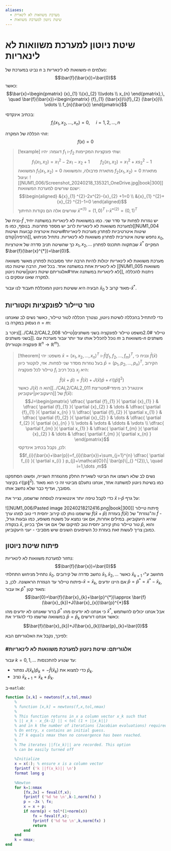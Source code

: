 ```yaml
---
aliases:
  - מערכת משוואות לא לינארית
  - שיטת ניוטון למערכת משוואות
---
```

# שיטת ניוטון למערכת משוואות לא לינאריות
נביט במערכת של $n$ משוואות לא לינאריות ב-$n$ נעלמים:
$$\bar{f}(\bar{x})=\bar{0}$$
כאשר:
$$\bar{x}=\begin{pmatrix}
{x}_{1} \\{x}_{2} \\\vdots \\ x_{n}
\end{pmatrix},\, \quad \bar{f}(\bar{x})=\begin{pmatrix}
{f}_{1} (\bar{x})\\{f}_{2} (\bar{x})\\ \vdots \\ f_{n}(\bar{x})
\end{pmatrix}$$

בכתיב אינקדסי:
$$f_{i}({x}_{1} ,{x}_{2} ,\dots ,x_{n})=0,\, \quad i=1,2,\dots ,n$$

זוהי הכללה של המקרה:
$$f(x)=0$$
>[!example] דוגמה: 
> יהיו ${f}_{1}$ ו-${f}_{2}$ שתי פונקציות המקיימות:
> $${f}_{1} ({x}_{1} ,{x}_{2} )={x}_{1} ^{2}-2{x}_{1} -{x}_{2} +1 \quad \quad {f}_{2} ({x}_{1} ,{x}_{2} )={x}_{1} ^{2}+x{s}_{2} ^{2}-1$$
> המשוואה ${f}_{1}({x}_{1},{x}_{2})=0$ מתארת פרבולה, והמשוואה ${f}_{2}({x}_{1},{x}_{2})=0$ מתארת עיגול:
> ![[NUM1_006/Screenshot_20240218_135321_OneDrive.jpg|book|300]]
> ישנם שורשים למערכת המשוואות:
> $$\begin{aligned}
&{x}_{1} ^{2}-2x^{2}-{x}_{2} +1=0 \\
&{x}_{1} ^{2}+{x}_{2} ^{2}-1=0
\end{aligned}$$
שורשים אלה הם נקודות החיתוך $\bar{x}^{*(1)}=(1,0)^{T}$ ו-$\bar{x}^{*(2)}=(0,1)^{T}$

נניח של-$\bar{f}$ יש נגזרות לפחות עד סדר שני. כמו במשוואות לא לינאריות במשתנה יחיד, למערכת משוואות לא לינאריות לרוב יש מספר פתרונות. בנוסף, כמו מ[[NUM1_004 שיטות איטרטיביות לפתרון מערכות לינאריות#שיטות איטרציה קבועות ושיטות הרפיה|קודם]], נחפש שיטה איטריבית לפתרון משוואות לא לינאריות.
נתחיל מניחוש ${x}_{0}$, כך שהשיטה תניב סדרה של איטרציות ${x}_{1},{x}_{2},\dots$ שבתקווה תתכנס לפתרון $\bar{x}^{*}$ המקיים $\bar{f}(\bar{x}^{*})=\bar{0}$.

מערכת משוואות לא לינאריות יכולות להיות הרבה יותר מסובכות לפתרון מאשר משוואה לא לינארית אחת במשתנה אחד. בכל זאת, הרבה שיטות כמו [[NUM1_005 משוואות לא לינאריות במשתנה אחד#אלגוריתם שיטת ניוטון|שיטת ניוטון]], ניתנות להכללה למקרה שאנו עוסקים בו.

הבעיה היא ששיטת ניוטון המוכללת תעבוד לנו עבור $\bar{x}_{0}$ מאוד קרוב ל-$\bar{x}^{*}$.

## טור טיילור לפונקציות וקטוריות

כדי להתחיל בהכללה לשיטת ניוטון, נצטרך הכללה לטור טיילור, כאשר נשים לב שאנחנו נעסוק במקרה בו $n=m$:

ניזכר ב[[../CAL2/CAL2_008 טיילור 2.0#משפט טיילור לפונקציה בשני משתנים|טיילור בשני משתנים]]. נוכל להכליל אותו עוד יותר עבור מערכת עם $m$ משוואות ב-$n$ משתנים (פונקציה וקטורית $\mathbb{R}^{n}\to \mathbb{R}^{m}$).
>[!theorem] משפט: 
 >יהי $\bar{x}=({x}_{1},{x}_{2},\dots,x_{n})^{T}$ ו-$\bar{f}({f}_{1},{f}_{2},\dots,f_{m})^{T}$, ונניח כי $\bar{f}(\bar{x})$ בעל נגזרות מסדר שני לפחות. אזי, לוקטור כיוון $\bar{p}=({p}_{1},{p}_{2},\dots,p_{n})^{T}$, הקירוב טיילור לכל פונקציה $f_{i}$ בכל רכיב $x_{j}$ היא:
>$$\bar{f}(\bar{x}+\bar{p})=\bar{f}(\bar{x})+J(\bar{x})\bar{p}+\mathcal{O}(\| \bar{p}\|_{} ^{2})$$
>כאשר $J(\bar{x})$ הוא ה[[../CAL2/CAL2_011 אינטגרל רב מימדי#מטריצת היעקוביאן|יעקוביאן]] של $\bar{f}(\bar{x})$:
>$$J=\begin{pmatrix}
\dfrac{ \partial {f}_{1}  }{ \partial {x}_{1}  }  & \dfrac{ \partial {f}_{1}  }{ \partial {x}_{2}  }  & \dots  & \dfrac{ \partial {f}_{1}  }{ \partial x_{n} }  \\
\dfrac{ \partial {f}_{2}  }{ \partial x_{1} }  & \dfrac{ \partial {f}_{2}  }{ \partial {x}_{2}  }  & \dots  & \dfrac{ \partial f_{2} }{ \partial {x}_{n}  } \\
\vdots  & \vdots  & \ddots  & \vdots  \\
\dfrac{ \partial f_{m} }{ \partial x_{1} }  & \dfrac{ \partial f_{m} }{ \partial {x}_{2}  }  & \dots  & \dfrac{ \partial f_{m} }{ \partial x_{n} }  
\end{pmatrix}$$
לכן, נקבל בכתיב אינדקסי:
$$f_{i}(\bar{x}+\bar{p})=f_{i}(\bar{x})+\sum_{j=1}^{n} \dfrac{ \partial f_{i} }{ \partial x_{i} } p_{j}+\mathcal{O}(\| \bar{p}\|_{} ^{2}),\, \quad i=1,\dots ,m$$

נשים לב שלא רשמנו את הביטוי לשארית החלק מהנגזרת השנייה, ופשוט הסתפקנו בקיצור $\mathcal{O}(\| p\|_{}^{2})$. כמו בשיטת ניוטון למשתנה אחד, אנחנו נתעלם מביטוי זה כי הוא מאוד מסובך, ועדיף כבר שלא נחשב אותו.

כדי לקבל טיפה יותר אינטואיציה לנוסחה שרשמנו, נצייר את $\bar{x}$ ו-$\bar{p}$ על גרף:

![[NUM1_006/Pasted image 20240218212416.png|book|300]]
פיתוח טיילור שרשמנו נותן לנו קירוב יחסית די טוב למהו ערך $\bar{f}(\bar{x}+\bar{p})$ בעזרת $\bar{f}(\bar{x})$ וה"נגזרת" של $\bar{f}$ -שהיא היעקוביאן. במילים אחרות, אם אני נמצא על משטח משופע, כמו גבעות גורל, בנקודה $\bar{x}$, טור טיילור נותן קירוב יחסית טוב למיקום שלי אם אני אלך בכיוון $\bar{p}$, והוא כמובן צריך לעשות זאת בעזרת *כל* השיפועים השונים שיש מסביבי - יעני היעקוביאן.


## פיתוח שיטת ניוטון
נחזור למערכת משוואות לא לינאריות:$$\bar{f}(\bar{x})=\bar{0}$$
נתחיל מניחוש התחלתי $\bar{x}_{0}$. נחשב סדרה של קירובים $\bar{x}_{1},\bar{x}_{2},\dots$ כאשר $\bar{x}_{k+1}$ מחושב ע"י פיתוח טיילור עד הנגזרת הראשונה. לכן, ב-$\bar{x}=\bar{x}_{k}$, אם היינו יודעים $\bar{p}=\bar{p}^{*}=\bar{x}^{*}-\bar{x}_{k}$, אז עבור $\bar{p}^{*}$ מאוד קטן:
$$\bar{0}=\bar{f}(\bar{x}_{k}+\bar{p}^{*})\approx \bar{f}(\bar{x}_{k})+J(\bar{x}_{x})\bar{p}^{*}$$
ברור שאנחנו לא יודעים מהו $\bar{p}^{*}$ כי אנחנו לא יודעים מהו $\bar{x}^{*}$, אבל אנחנו יכולים להשתמש במשוואה שרשמו כדי *להגדיר* את $\bar{p}=\bar{p}_{k}$ כאשר אנחנו דורשים:
$$\bar{f}(\bar{x}_{k})+J(\bar{x}_{k})\bar{p}_{k}=\bar{0}$$

לפיכך, נקבל את האלגוריתם הבא:
### #אלגוריתם: שיטת ניוטון למערכת משוואות לא לינאריות
עבור $k=0,1,\dots$ עד שנגיע להתכנסות:
- נפתור $J(\bar{x}_{k})\bar{p}_{k}=-\bar{f}(\bar{x}_{k})$ כדי למצוא את $\bar{p}_{k}$.
- נציב $\bar{x}_{k+1}=\bar{x}_{k}+\bar{p}_{k}$.

ב-`matlab`:
```matlab
function [x,k] = newtons(f,x,tol,nmax)
	%
	% function [x,k] = newtons(f,x,tol,nmax)
	%
	% This function returns in x a column vector x_k such that
	% || x_k - x_{k-1} || < tol (1 + ||x_k||)
	% and in k the number of iterations (Jacobian evaluations) required.
	% On entry, x contains an initial guess.
	% If k equals nmax then no convergence has been reached.
	%
	% The iterates ||f(x_k)|| are recorded. This option
	% can be easily turned off
	
	%Initialize
	x = x(:); % ensure x is a column vector
	fprintf ('k ||f(x_k)|| \n')
	format long g
	
	%Newton
	for k=1:nmax
		[fx,Jx] = feval(f,x);
		fprintf ('%d %e \n',k-1,norm(fx) )
		p = -Jx \ fx;
		x = x + p;
		if norm(p) < tol*(1+norm(x))
			fx = feval(f,x);
			fprintf ('%d %e \n',k,norm(fx) )
			return
		end
	end
	k = nmax;
end
```
